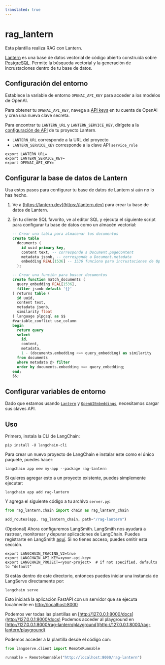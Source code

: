 ```yaml
---
translated: true
---
```


# rag_lantern

Esta plantilla realiza RAG con Lantern.

[Lantern](https://lantern.dev) es una base de datos vectorial de código abierto construida sobre [PostgreSQL](https://en.wikipedia.org/wiki/PostgreSQL). Permite la búsqueda vectorial y la generación de incrustaciones dentro de tu base de datos.

## Configuración del entorno

Establece la variable de entorno `OPENAI_API_KEY` para acceder a los modelos de OpenAI.

Para obtener tu `OPENAI_API_KEY`, navega a [API keys](https://platform.openai.com/account/api-keys) en tu cuenta de OpenAI y crea una nueva clave secreta.

Para encontrar tu `LANTERN_URL` y `LANTERN_SERVICE_KEY`, dirígete a la [configuración de API](https://lantern.dev/dashboard/project/_/settings/api) de tu proyecto Lantern.

- `LANTERN_URL` corresponde a la URL del proyecto
- `LANTERN_SERVICE_KEY` corresponde a la clave API `service_role`

```shell
export LANTERN_URL=
export LANTERN_SERVICE_KEY=
export OPENAI_API_KEY=
```

## Configurar la base de datos de Lantern

Usa estos pasos para configurar tu base de datos de Lantern si aún no lo has hecho.

1. Ve a [https://lantern.dev](https://lantern.dev) para crear tu base de datos de Lantern.
2. En tu cliente SQL favorito, ve al editor SQL y ejecuta el siguiente script para configurar tu base de datos como un almacén vectorial:

   ```sql
   -- Crear una tabla para almacenar tus documentos
   create table
     documents (
       id uuid primary key,
       content text, -- corresponde a Document.pageContent
       metadata jsonb, -- corresponde a Document.metadata
       embedding REAL[1536] -- 1536 funciona para incrustaciones de OpenAI, cambia según sea necesario
     );

   -- Crear una función para buscar documentos
   create function match_documents (
     query_embedding REAL[1536],
     filter jsonb default '{}'
   ) returns table (
     id uuid,
     content text,
     metadata jsonb,
     similarity float
   ) language plpgsql as $$
   #variable_conflict use_column
   begin
     return query
     select
       id,
       content,
       metadata,
       1 - (documents.embedding <=> query_embedding) as similarity
     from documents
     where metadata @> filter
     order by documents.embedding <=> query_embedding;
   end;
   $$;
   ```

## Configurar variables de entorno

Dado que estamos usando [`Lantern`](https://python.langchain.com/docs/integrations/vectorstores/lantern) y [`OpenAIEmbeddings`](https://python.langchain.com/docs/integrations/text_embedding/openai), necesitamos cargar sus claves API.

## Uso

Primero, instala la CLI de LangChain:

```shell
pip install -U langchain-cli
```

Para crear un nuevo proyecto de LangChain e instalar este como el único paquete, puedes hacer:

```shell
langchain app new my-app --package rag-lantern
```

Si quieres agregar esto a un proyecto existente, puedes simplemente ejecutar:

```shell
langchain app add rag-lantern
```

Y agrega el siguiente código a tu archivo `server.py`:

```python
from rag_lantern.chain import chain as rag_lantern_chain

add_routes(app, rag_lantern_chain, path="/rag-lantern")
```

(Opcional) Ahora configuremos LangSmith.
LangSmith nos ayudará a rastrear, monitorear y depurar aplicaciones de LangChain.
Puedes registrarte en LangSmith [aquí](https://smith.langchain.com/).
Si no tienes acceso, puedes omitir esta sección.

```shell
export LANGCHAIN_TRACING_V2=true
export LANGCHAIN_API_KEY=<your-api-key>
export LANGCHAIN_PROJECT=<your-project>  # if not specified, defaults to "default"
```

Si estás dentro de este directorio, entonces puedes iniciar una instancia de LangServe directamente por:

```shell
langchain serve
```

Esto iniciará la aplicación FastAPI con un servidor que se ejecuta localmente en
[http://localhost:8000](http://localhost:8000)

Podemos ver todas las plantillas en [http://127.0.0.1:8000/docs](http://127.0.0.1:8000/docs)
Podemos acceder al playground en [http://127.0.0.1:8000/rag-lantern/playground](http://127.0.0.1:8000/rag-lantern/playground)

Podemos acceder a la plantilla desde el código con:

```python
from langserve.client import RemoteRunnable

runnable = RemoteRunnable("http://localhost:8000/rag-lantern")
```
